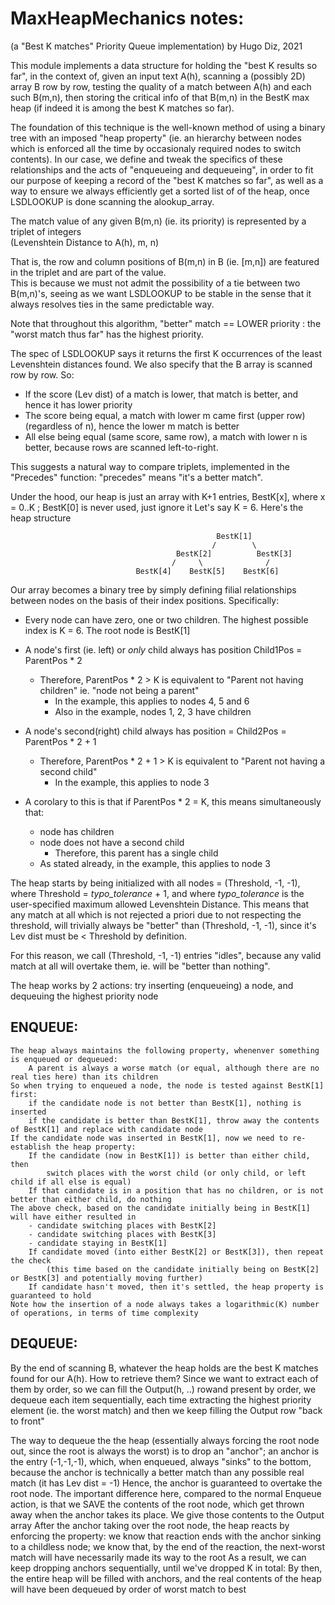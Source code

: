 # MaxHeapMechanics notes:
(a "Best K matches" Priority Queue implementation) 
by Hugo Diz, 2021

This module implements a data structure for holding the "best K results so far", in the context of, given an input text A(h), scanning a (possibly 2D) array B row by row, testing the quality of a match between A(h) and each such B(m,n), then storing the critical info of that B(m,n) in the BestK max heap (if indeed it is among the best K matches so far).

The foundation of this technique is the well-known method of using a binary tree with an imposed "heap property" (ie. an hierarchy between nodes which is enforced all the time by occasionaly required nodes to switch contents). In our case, we define and tweak the specifics of these relationships and the acts of "enqueueing and dequeueing", in order to fit our purpose of keeping a record of the "best K matches so far", as well as a way to ensure we always efficiently get a sorted list of of the heap, once LSDLOOKUP is done scanning the alookup_array.

The match value of any given B(m,n) (ie. its priority) is represented by a triplet of integers   
(Levenshtein Distance to A(h), m, n)   

That is, the row and column positions of B(m,n) in B (ie. [m,n]) are featured in the triplet and are part of the value.   
This is because we must not admit the possibility of a tie between two B(m,n)'s, seeing as we want LSDLOOKUP to be stable in the sense that it always resolves ties in the same predictable way.

Note that throughout this algorithm, "better" match == LOWER priority : the "worst match thus far" has the highest priority.

The spec of LSDLOOKUP says it returns the first K occurrences of the least Levenshtein distances found. We also specify that the B array is scanned row by row. So:
- If the score (Lev dist) of a match is lower, that match is better, and hence it has lower priority
- The score being equal, a match with lower m came first (upper row) (regardless of n), hence the lower m match is better
- All else being equal (same score, same row), a match with lower n is better, because rows are scanned left-to-right.

This suggests a natural way to compare triplets, implemented in the "Precedes" function: "precedes" means "it's a better match".

Under the hood, our heap is just an array with K+1 entries, BestK[x], where x = 0..K ; BestK[0] is never used, just ignore it
Let's say K = 6. Here's the heap structure
 
                                                  BestK[1]
                                                 /        \
                                         BestK[2]          BestK[3]
                                        /     \              /     
                                BestK[4]    BestK[5]    BestK[6]  

Our array becomes a binary tree by simply defining filial relationships between nodes on the basis of their index positions. Specifically:

- Every node can have zero, one or two children. The highest possible index is K = 6. The root node is BestK[1]
- A node's first (ie. left) or *only* child always has position Child1Pos = ParentPos * 2
    - Therefore, ParentPos * 2 > K is equivalent to "Parent not having children" ie. "node not being a parent"
        - In the example, this applies to nodes 4, 5 and 6
        - Also in the example, nodes 1, 2, 3 have children
- A node's second(right) child always has position = Child2Pos = ParentPos * 2 + 1
    - Therefore, ParentPos * 2 + 1 > K is equivalent to "Parent not having a second child"
        - In the example, this applies to node 3

- A corolary to this is that if ParentPos * 2 = K, this means simultaneously that:
    - node has children
    - node does not have a second child
        - Therefore, this parent has a single child
    - As stated already, in the example, this applies to node 3

The heap starts by being initialized with all nodes = (Threshold, -1, -1), where Threshold = *typo_tolerance* + 1, and where *typo_tolerance* is the user-specified maximum allowed Levenshtein Distance. This means that any match at all which is not rejected a priori due to not respecting the threshold, will trivially always be "better" than (Threshold, -1, -1), since it's Lev dist must be < Threshold by definition.

For this reason, we call (Threshold, -1, -1) entries "idles", because any valid match at all will overtake them, ie. will be "better than nothing".

The heap works by 2 actions: try inserting (enqueueing) a node, and dequeuing the highest priority node

## ENQUEUE:
    The heap always maintains the following property, whenenver something is enqueued or dequeued:
        A parent is always a worse match (or equal, although there are no real ties here) than its children
    So when trying to enqueued a node, the node is tested against BestK[1] first:
        if the candidate node is not better than BestK[1], nothing is inserted
        if the candidate is better than BestK[1], throw away the contents of BestK[1] and replace with candidate node
    If the candidate node was inserted in BestK[1], now we need to re-establish the heap property:
        If the candidate (now in BestK[1]) is better than either child, then
            switch places with the worst child (or only child, or left child if all else is equal)
        If that candidate is in a position that has no children, or is not better than either child, do nothing
    The above check, based on the candidate initially being in BestK[1] will have either resulted in
        - candidate switching places with BestK[2]
        - candidate switching places with BestK[3]
        - candidate staying in BestK[1]
        If candidate moved (into either BestK[2] or BestK[3]), then repeat the check
            (this time based on the candidate initially being on BestK[2] or BestK[3] and potentially moving further)
        If candidate hasn't moved, then it's settled, the heap property is guaranteed to hold
    Note how the insertion of a node always takes a logarithmic(K) number of operations, in terms of time complexity

## DEQUEUE:
By the end of scanning B, whatever the heap holds are the best K matches found for our A(h). How to retrieve them?
    Since we want to extract each of them by order, so we can fill the Output(h, ..) rowand present by order,
        we dequeue each item sequentially, each time extracting the highest priority element (ie. the worst match)
            and then we keep filling the Output row "back to front"

The way to dequeue the the heap (essentially always forcing the root node out, since the root is always the worst)
    is to drop an "anchor"; an anchor is the entry (-1,-1,-1), which, when enqueued, always "sinks" to the bottom,
        because the anchor is technically a better match than any possible real match (it has Lev dist = -1)
    Hence, the anchor is guaranteed to overtake the root node.
    The important difference here, compared to the normal Enqueue action, is that we SAVE the contents of the
        root node, which get thrown away when the anchor takes its place. We give those contents to the Output array
    After the anchor taking over the root node, the heap reacts by enforcing the property:
        we know that reaction ends with the anchor sinking to a childless node;
        we know that, by the end of the reaction, the next-worst match will have necessarily made its way to the root
    As a result, we can keep dropping anchors sequentially, until we've dropped K in total:
        By then, the entire heap will be filled with anchors, and the real contents of the heap
            will have been dequeued by order of worst match to best

